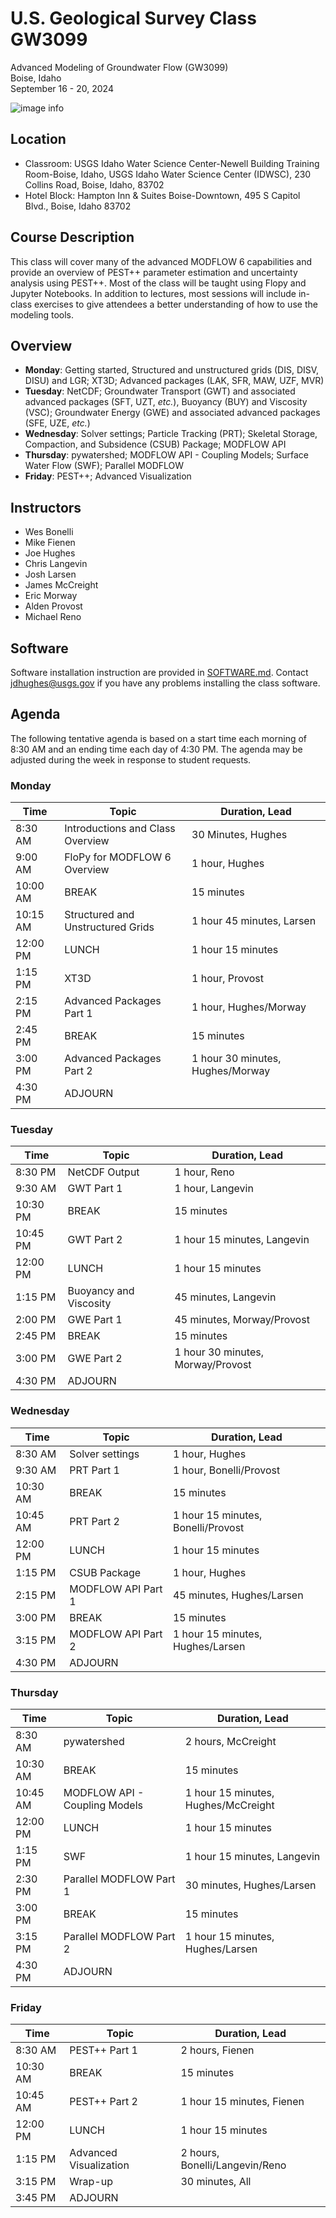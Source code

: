 # U.S. Geological Survey Class GW3099
Advanced Modeling of Groundwater Flow (GW3099)\
Boise, Idaho\
September 16 - 20, 2024


![image info](./images/ClassLocation.jpg)

## Location
* Classroom: USGS Idaho Water Science Center-Newell Building Training Room-Boise, Idaho, USGS Idaho Water Science Center (IDWSC), 230 Collins Road, Boise, Idaho, 83702
* Hotel Block: Hampton Inn & Suites Boise-Downtown, 495 S Capitol Blvd., Boise, Idaho 83702

## Course Description
This class will cover many of the advanced MODFLOW 6 capabilities and provide an overview of PEST++ parameter estimation and uncertainty analysis using PEST++. Most of the class will be taught using Flopy and Jupyter Notebooks.  In addition to lectures, most sessions will include in-class exercises to give attendees a better understanding of how to use the modeling tools.

## Overview
* **Monday**: Getting started, Structured and unstructured grids (DIS, DISV, DISU) and LGR; XT3D; Advanced packages (LAK, SFR, MAW, UZF, MVR)
* **Tuesday**: NetCDF; Groundwater Transport (GWT) and associated advanced packages (SFT, UZT, *etc.*), Buoyancy (BUY) and Viscosity (VSC); Groundwater Energy (GWE) and associated advanced packages (SFE, UZE, *etc.*)
* **Wednesday**: Solver settings; Particle Tracking (PRT); Skeletal Storage, Compaction, and Subsidence (CSUB) Package; MODFLOW API
* **Thursday**: pywatershed; MODFLOW API - Coupling Models; Surface Water Flow (SWF); Parallel MODFLOW
* **Friday**: PEST++; Advanced Visualization

## Instructors
* Wes Bonelli
* Mike Fienen
* Joe Hughes 
* Chris Langevin
* Josh Larsen
* James McCreight
* Eric Morway
* Alden Provost
* Michael Reno

## Software

Software installation instruction are provided in [SOFTWARE.md](./SOFTWARE.md). Contact jdhughes@usgs.gov if you have any problems installing the class software.

## Agenda

The following tentative agenda is based on a start time each morning of 8:30 AM and an ending time each day of 4:30 PM.  The agenda may be adjusted during the week in response to student requests.

### Monday

|Time       |Topic                             |Duration, Lead                     |
|-----------|----------------------------------|-----------------------------------|
|8:30 AM    |Introductions and Class Overview  |30 Minutes, Hughes                 |
|9:00 AM    |FloPy for MODFLOW 6 Overview      |1 hour, Hughes                     |
|10:00 AM   |BREAK                             |15 minutes                         |
|10:15 AM   |Structured and Unstructured Grids |1 hour 45 minutes, Larsen          |
|12:00 PM   |LUNCH                             |1 hour 15 minutes                  |
|1:15 PM    |XT3D                              |1 hour, Provost                    |
|2:15 PM    |Advanced Packages Part 1          |1 hour, Hughes/Morway              |
|2:45 PM    |BREAK                             |15 minutes                         |
|3:00 PM    |Advanced Packages Part 2          |1 hour 30 minutes, Hughes/Morway   |
|4:30 PM    |ADJOURN                           |                                   |


### Tuesday

|Time       |Topic                             |Duration, Lead                     |
|-----------|----------------------------------|-----------------------------------|
|8:30 PM    |NetCDF Output                     |1 hour, Reno                       |
|9:30 AM    |GWT Part 1                        |1 hour, Langevin                   |
|10:30 PM   |BREAK                             |15 minutes                         |
|10:45 PM   |GWT Part 2                        |1 hour 15 minutes, Langevin        |
|12:00 PM   |LUNCH                             |1 hour 15 minutes                  |
|1:15 PM    |Buoyancy and Viscosity            |45 minutes, Langevin               |
|2:00 PM    |GWE Part 1                        |45 minutes, Morway/Provost         |
|2:45 PM    |BREAK                             |15 minutes                         |
|3:00 PM    |GWE Part 2                        |1 hour 30 minutes, Morway/Provost  |
|4:30 PM    |ADJOURN                           |                                   |

### Wednesday

|Time       |Topic                             |Duration, Lead                     |
|-----------|----------------------------------|-----------------------------------|
|8:30 AM    |Solver settings                   |1 hour, Hughes                     |
|9:30 AM    |PRT Part 1                        |1 hour, Bonelli/Provost            |
|10:30 AM   |BREAK                             |15 minutes                         |
|10:45 AM   |PRT Part 2                        |1 hour 15 minutes, Bonelli/Provost |
|12:00 PM   |LUNCH                             |1 hour 15 minutes                  |
|1:15 PM    |CSUB Package                      |1 hour, Hughes                     |
|2:15 PM    |MODFLOW API Part 1                |45 minutes, Hughes/Larsen          |
|3:00 PM    |BREAK                             |15 minutes                         |
|3:15 PM    |MODFLOW API Part 2                |1 hour 15 minutes, Hughes/Larsen   |
|4:30 PM    |ADJOURN                           |                                   |

### Thursday

|Time       |Topic                             |Duration, Lead                     |
|-----------|----------------------------------|-----------------------------------|
|8:30 AM    |pywatershed                       |2 hours, McCreight                 |
|10:30 AM   |BREAK                             |15 minutes                         |
|10:45 AM   |MODFLOW API - Coupling Models     |1 hour 15 minutes, Hughes/McCreight|
|12:00 PM   |LUNCH                             |1 hour 15 minutes                  |
|1:15 PM    |SWF                               |1 hour 15 minutes, Langevin        |
|2:30 PM    |Parallel MODFLOW Part 1           |30 minutes, Hughes/Larsen          |
|3:00 PM    |BREAK                             |15 minutes                         |
|3:15 PM    |Parallel MODFLOW Part 2           |1 hour 15 minutes, Hughes/Larsen   |
|4:30 PM    |ADJOURN                           |                                   |

### Friday

|Time       |Topic                             |Duration, Lead                     |
|-----------|----------------------------------|-----------------------------------|
|8:30  AM   |PEST++ Part 1                     |2 hours, Fienen                    |
|10:30 AM   |BREAK                             |15 minutes                         |
|10:45 AM   |PEST++ Part 2                     |1 hour 15 minutes, Fienen          |
|12:00 PM   |LUNCH                             |1 hour 15 minutes                  |
|1:15  PM   |Advanced Visualization            |2 hours, Bonelli/Langevin/Reno     |
|3:15  PM   |Wrap-up                           |30 minutes, All                    |
|3:45  PM   |ADJOURN                           |                                   |

